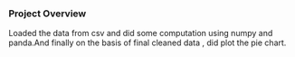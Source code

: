 ### Project Overview

 Loaded the data from csv and did some computation using numpy and panda.And finally on the basis of final cleaned data , did plot the pie chart.


